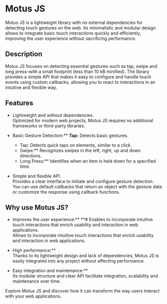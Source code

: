 # Motus JS

Motus JS is a lightweight library with no external dependencies for detecting touch gestures on the web. Its minimalistic and modular design allows to integrate basic touch interactions quickly and efficiently, improving the user experience without sacrificing performance.

## Description

Motus JS focuses on detecting essential gestures-such as tap, swipe and long press-with a small footprint (less than 10 kB minified). The library provides a simple API that makes it easy to configure and handle touch events using custom callbacks, allowing you to react to interactions in an intuitive and flexible way.

## Features

- Lightweight and without dependencies.  
  Optimized for modern web projects, Motus JS requires no additional frameworks or third-party libraries.

- Basic Gesture Detection:** **Tap:** Detects basic gestures.  
  - Tap: Detects quick taps on elements, similar to a click.
  - Swipe:** Recognizes swipes in the left, right, up and down directions.
  - Long Press:** Identifies when an item is held down for a specified time.

- Simple and flexible API.  
  Provides a clear interface to initiate and configure gesture detection. You can use default callbacks that return an object with the gesture data or customize the response using callback functions.

## Why use Motus JS?

- Improves the user experience:** **# Enables to incorporate intuitive touch interactions that enrich usability and interaction in web applications.  
  Allows to incorporate intuitive touch interactions that enrich usability and interaction in web applications.

- High performance:**  
  Thanks to its lightweight design and lack of dependencies, Motus JS is easily integrated into any project without affecting performance.

- Easy integration and maintenance:**  
  Its modular structure and clear API facilitate integration, scalability and maintenance over time.

Explore Motus JS and discover how it can transform the way users interact with your web applications.